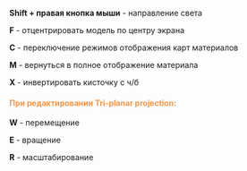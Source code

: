 **Shift + правая кнопка мыши** - направление света

**F** - отцентрировать модель по центру экрана

**C** - переключение режимов отображения карт материалов

**M** - вернуться в полное отображение материала

**X** - инвертировать кисточку с ч/б

#### **<font color="#f79646">При редактировании Tri-planar projection:</font>**

**W** - перемещение

**E** - вращение

**R** - масштабирование